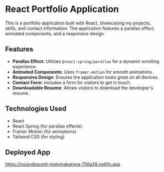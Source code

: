 # React Portfolio Application

This is a portfolio application built with React, showcasing my projects, skills, and contact information. The application features a parallax effect, animated components, and a responsive design.

## Features

- **Parallax Effect**: Utilizes `@react-spring/parallax` for a dynamic scrolling experience.
- **Animated Components**: Uses `framer-motion` for smooth animations.
- **Responsive Design**: Ensures the application looks great on all devices.
- **Contact Form**: Includes a form for visitors to get in touch.
- **Downloadable Resume**: Allows visitors to download the developer's resume.

## Technologies Used

- React
- React Spring (for parallax effects)
- Framer Motion (for animations)
- Tailwind CSS (for styling)

## Deployed App
https://incandescent-melomakarona-756a29.netlify.app
